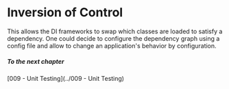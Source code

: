 ﻿# Inversion of Control

This allows the DI frameworks to swap which classes are loaded to satisfy a dependency. One could decide to configure the dependency graph using a config file and allow to change an application's behavior by configuration.

##### To the next chapter
[009 - Unit Testing](../009 - Unit Testing)  